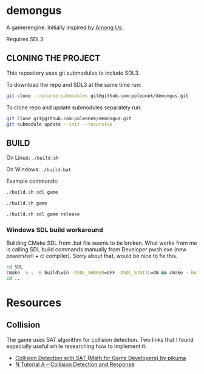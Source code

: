# demongus
A game/engine. Initially inspired by [Among Us](https://store.steampowered.com/app/945360/Among_Us/).

Requires SDL3

## CLONING THE PROJECT
This repository uses git submodules to include SDL3.

To download the repo and SDL3 at the same time run:
```bash
git clone --recurse-submodules git@github.com:poleonek/demongus.git
```
To clone repo and update submodules separately run:
```bash
git clone git@github.com:poleonek/demongus.git
git submodule update --init --recursive
```

## BUILD
On Linux: `./build.sh`

On Windows: `./build.bat`

Example commands:
```bash
./build.sh sdl game
```
```bash
./build.sh game
```
```bash
./build.sh sdl game release
```
### Windows SDL build workaround
Building CMake SDL from .bat file seems to be broken.
What works from me is calling SDL build commands manually from Developer pwsh.exe (new powershell + cl compiler).
Sorry about that, would be nice to fix this.
```bat
cd SDL
cmake -S . -B build\win -DSDL_SHARED=OFF -DSDL_STATIC=ON && cmake --build build\win
cd ..
```

# Resources
## Collision
The game uses SAT algorithm for collision detection.
Two links that I found especially useful while researching how to implement it:
- [Collision Detection with SAT (Math for Game Developers) by pikuma](https://www.youtube.com/watch?v=-EsWKT7Doww)
- [N Tutorial A – Collision Detection and Response](https://www.metanetsoftware.com/2016/n-tutorial-a-collision-detection-and-response)

